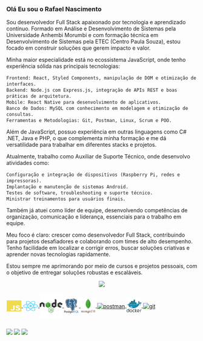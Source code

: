 ### Olá Eu sou o Rafael Nascimento 
Sou desenvolvedor Full Stack apaixonado por tecnologia e aprendizado contínuo. Formado em Análise e Desenvolvimento de Sistemas pela Universidade Anhembi Morumbi e com formação técnica em Desenvolvimento de Sistemas pela ETEC (Centro Paula Souza), estou focado em construir soluções que gerem impacto e valor.

Minha maior especialidade está no ecossistema JavaScript, onde tenho experiência sólida nas principais tecnologias:

    Frontend: React, Styled Components, manipulação de DOM e otimização de interfaces.
    Backend: Node.js com Express.js, integração de APIs REST e boas práticas de arquitetura.
    Mobile: React Native para desenvolvimento de aplicativos.
    Banco de Dados: MySQL com conhecimento em modelagem e otimização de consultas.
    Ferramentas e Metodologias: Git, Postman, Linux, Scrum e POO.

Além de JavaScript, possuo experiência em outras linguagens como C# .NET, Java e PHP, o que complementa minha formação e me dá versatilidade para trabalhar em diferentes stacks e projetos.

Atualmente, trabalho como Auxiliar de Suporte Técnico, onde desenvolvo atividades como:

    Configuração e integração de dispositivos (Raspberry Pi, redes e impressoras).
    Implantação e manutenção de sistemas Android.
    Testes de software, troubleshooting e suporte técnico.
    Ministrar treinamentos para usuários finais.

Também já atuei como líder de equipe, desenvolvendo competências de organização, comunicação e liderança, essenciais para o trabalho em equipe.

Meu foco é claro: crescer como desenvolvedor Full Stack, contribuindo para projetos desafiadores e colaborando com times de alto desempenho. Tenho facilidade em localizar e corrigir erros, buscar soluções criativas e aprender novas tecnologias rapidamente.

Estou sempre me aprimorando por meio de cursos e projetos pessoais, com o objetivo de entregar soluções robustas e escaláveis.

<div align="center">
  <a href="https://github.com/RafaDev01">
  <img height="180em" src="https://github-readme-stats.vercel.app/api/top-langs/?username=RafaDev01&layout=compact&langs_count=7&theme=dracula"/>
</div>

<div style="display: inline_block"><br>
  <img align="center" alt="Rafa-Js" height="30" width="40" src="https://raw.githubusercontent.com/devicons/devicon/master/icons/javascript/javascript-plain.svg"/>
  <img align="center" alt="Rafa-React" height="30" width="40" src="https://raw.githubusercontent.com/devicons/devicon/master/icons/react/react-original.svg">
  <img align="center" alt="Rafa-Node height="50" width="60" src="https://raw.githubusercontent.com/devicons/devicon/master/icons/nodejs/nodejs-original-wordmark.svg"/>
  <img align="center" src="https://raw.githubusercontent.com/devicons/devicon/master/icons/postgresql/postgresql-original-wordmark.svg" alt="postgresql" width="40" height="40"/>
  <img alt="mongodb" width="40" height="40" align="center" src="https://raw.githubusercontent.com/devicons/devicon/master/icons/mongodb/mongodb-original-wordmark.svg" />
  <img align="center" alt="postman" width="40" height="40" src="https://www.vectorlogo.zone/logos/getpostman/getpostman-icon.svg"/>
  <img src="https://raw.githubusercontent.com/devicons/devicon/master/icons/docker/docker-original-wordmark.svg" alt="docker" width="40" height="40" align="center"/>
  <img align="center" src="https://www.vectorlogo.zone/logos/git-scm/git-scm-icon.svg" alt="git" width="40" height="40"/>
</div>
  
  ##
 
<div> 
  <a href = "mailto:rflwwe123@hotmail.com"><img src="https://img.shields.io/badge/Microsoft_Outlook-0078D4?style=for-the-badge&logo=microsoft-outlook&logoColor=white"></a>
  <a href = "mailto:rflwweita2@gmail.com"><img src="https://img.shields.io/badge/-Gmail-%23333?style=for-the-badge&logo=gmail&logoColor=white" target="_blank"></a>
  <a href="https://www.linkedin.com/in/rafael-do-nascimento-santos-554178218/" target="_blank"><img src="https://img.shields.io/badge/-LinkedIn-%230077B5?style=for-the-badge&logo=linkedin&logoColor=white"></a> 
  
 
</div>
